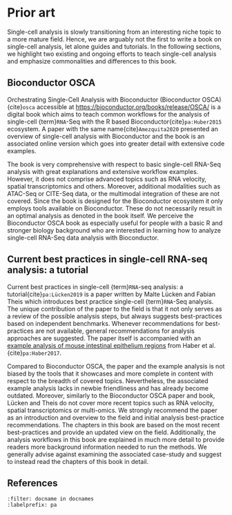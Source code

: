 # Prior art

Single-cell analysis is slowly transitioning from an interesting niche topic to a more mature field. Hence, we are arguably not the first to write a book on single-cell analysis, let alone guides and tutorials. In the following sections, we highlight two existing and ongoing efforts to teach single-cell analysis and emphasize commonalities and differences to this book.

## Bioconductor OSCA

Orchestrating Single-Cell Analysis with Bioconductor (Bioconductor OSCA){cite}`osca` accessible at https://bioconductor.org/books/release/OSCA/ is a digital book which aims to teach common workflows for the analysis of single-cell {term}`RNA`-Seq with the R based Bioconductor{cite}`pa:Huber2015` ecosystem. A paper with the same name{cite}`Amezquita2020` presented an overview of single-cell analysis with Bioconductor and the book is an associated online version which goes into greater detail with extensive code examples.

The book is very comprehensive with respect to basic single-cell RNA-Seq analysis with great explanations and extensive workflow examples. However, it does not comprise advanced topics such as RNA velocity, spatial transcriptomics and others. Moreover, additional modalities such as ATAC-Seq or CITE-Seq data, or the multimodal integration of these are not covered. Since the book is designed for the Bioconductor ecosystem it only employs tools available on Bioconductor. These do not necessarily result in an optimal analysis as denoted in the book itself. We perceive the Bioconductor OSCA book as especially useful for people with a basic R and stronger biology background who are interested in learning how to analyze single-cell RNA-Seq data analysis with Bioconductor.

## Current best practices in single-cell RNA-seq analysis: a tutorial

Current best practices in single-cell {term}`RNA`-seq analysis: a tutorial{cite}`pa:Lücken2019` is a paper written by Malte Lücken and Fabian Theis which introduces best practice single-cell {term}`RNA`-Seq analysis. The unique contribution of the paper to the field is that it not only serves as a review of the possible analysis steps, but always suggests best-practices based on independent benchmarks. Whenever recommendations for best-practices are not available, general recommendations for analysis approaches are suggested. The paper itself is accompanied with an [example analysis of mouse intestinal epithelium regions](https://github.com/theislab/single-cell-tutorial/) from Haber et al. {cite}`pa:Haber2017`.

Compared to Bioconductor OSCA, the paper and the example analysis is not biased by the tools that it showcases and more complete in content with respect to the breadth of covered topics. Nevertheless, the associated example analysis lacks in newbie friendliness and has already become outdated. Moreover, similarly to the Bioconductor OSCA paper and book, Lücken and Theis do not cover more recent topics such as RNA velocity, spatial transcriptomics or multi-omics. We strongly recommend the paper as an introduction and overview to the field and initial analysis best-practice recommendations. The chapters in this book are based on the most recent best-practices and provide an updated view on the field. Additionally, the analysis workflows in this book are explained in much more detail to provide readers more background information needed to run the methods. We generally advise against examining the associated case-study and suggest to instead read the chapters of this book in detail.

## References

```{bibliography}
:filter: docname in docnames
:labelprefix: pa
```
